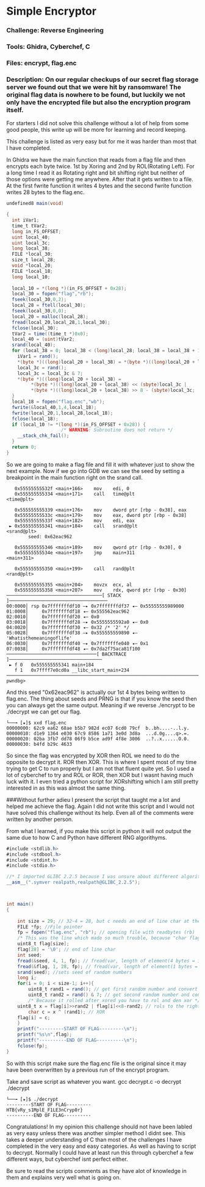 # Simple Encryptor

### Challenge: Reverse Engineering

### Tools: Ghidra, Cyberchef, C

### Files: encrypt, flag.enc

### Description: On our regular checkups of our secret flag storage server we found out that we were hit by ransomware! The original flag data is nowhere to be found, but luckily we not only have the encrypted file but also the encryption program itself.

For starters I did not solve this challenge without a lot of help from some good people, this write up will be more for learning and record keeping.

This challenge is listed as very easy but for me it was harder than most that I have completed.



In Ghidra we have the main function that reads from a flag file and then encrypts each byte twice. 1st by Xoring and 2nd by ROL(Rotating Left). For a long time I read it as Rotating right and bit shifting right but neither of those options were getting me anywhere. After that it gets written to a file. At the first fwrite function it writes 4 bytes and the second fwrite function writes 28 bytes to the flag.enc.

```cs
undefined8 main(void)

{
  int iVar1;
  time_t tVar2;
  long in_FS_OFFSET;
  uint local_40;
  uint local_3c;
  long local_38;
  FILE *local_30;
  size_t local_28;
  void *local_20;
  FILE *local_18;
  long local_10;
  
  local_10 = *(long *)(in_FS_OFFSET + 0x28);
  local_30 = fopen("flag","rb");
  fseek(local_30,0,2);
  local_28 = ftell(local_30);
  fseek(local_30,0,0);
  local_20 = malloc(local_28);
  fread(local_20,local_28,1,local_30);
  fclose(local_30);
  tVar2 = time((time_t *)0x0);
  local_40 = (uint)tVar2;
  srand(local_40);
  for (local_38 = 0; local_38 < (long)local_28; local_38 = local_38 + 1) {
    iVar1 = rand();
    *(byte *)((long)local_20 + local_38) = *(byte *)((long)local_20 + local_38) ^ (byte)iVar1;
    local_3c = rand();
    local_3c = local_3c & 7;
    *(byte *)((long)local_20 + local_38) =
         *(byte *)((long)local_20 + local_38) << (sbyte)local_3c |
         *(byte *)((long)local_20 + local_38) >> 8 - (sbyte)local_3c;
  }
  local_18 = fopen("flag.enc","wb");
  fwrite(&local_40,1,4,local_18);
  fwrite(local_20,1,local_28,local_18);
  fclose(local_18);
  if (local_10 != *(long *)(in_FS_OFFSET + 0x28)) {
                    /* WARNING: Subroutine does not return */
    __stack_chk_fail();
  }
  return 0;
}
```
So we are going to make a flag file and fill it with whatever just to show the next example.
Now if we go into GDB we can see the seed by setting a breakpoint in the main function right on the srand call.

```console
   0x55555555532f <main+166>    mov    edi, 0
   0x555555555334 <main+171>    call   time@plt                <time@plt>
 
   0x555555555339 <main+176>    mov    dword ptr [rbp - 0x38], eax
   0x55555555533c <main+179>    mov    eax, dword ptr [rbp - 0x38]
   0x55555555533f <main+182>    mov    edi, eax
 ► 0x555555555341 <main+184>    call   srand@plt                <srand@plt>
        seed: 0x62eac962
 
   0x555555555346 <main+189>    mov    qword ptr [rbp - 0x30], 0
   0x55555555534e <main+197>    jmp    main+311                <main+311>
 
   0x555555555350 <main+199>    call   rand@plt                <rand@plt>
 
   0x555555555355 <main+204>    movzx  ecx, al
   0x555555555358 <main+207>    mov    rdx, qword ptr [rbp - 0x30]
───────────────────────────────────[ STACK ]────────────────────────────────────
00:0000│ rsp 0x7fffffffdf10 —▸ 0x7fffffffdf37 ◂— 0x55555555989000
01:0008│     0x7fffffffdf18 ◂— 0x555562eac962
02:0010│     0x7fffffffdf20 ◂— 0x0
03:0018│     0x7fffffffdf28 —▸ 0x5555555592a0 ◂— 0x0
04:0020│     0x7fffffffdf30 ◂— 0x32 /* '2' */
05:0028│     0x7fffffffdf38 —▸ 0x555555559890 ◂— 'Whatisthemeaningoflife'
06:0030│     0x7fffffffdf40 —▸ 0x7fffffffe040 ◂— 0x1
07:0038│     0x7fffffffdf48 ◂— 0x7da2f75aca81f100
─────────────────────────────────[ BACKTRACE ]──────────────────────────────────
 ► f 0   0x555555555341 main+184
   f 1   0x7ffff7e0cd0a __libc_start_main+234
────────────────────────────────────────────────────────────────────────────────
pwndbg> 
```
And this seed "0x62eac962" is actually our 1st 4 bytes being written to flag.enc. The thing about seeds and PRNG is that if you know the seed then you can always get the same output. Meaning if we reverse ./encrypt to be ./decrypt we can get our flag.

```console
└──╼ [★]$ xxd flag.enc
00000000: 62c9 ea62 68ae b5b7 982d ec07 6cd0 79cf  b..bh....-..l.y.
00000010: d1e9 1364 e030 67c9 8586 1a71 3e0d 3d8a  ...d.0g....q>.=.
00000020: 02ba 3fb7 dd78 06f9 b5ce ad9f 4f8e 3006  ..?..x......O.0.
00000030: b4fd b29c 4633 
```

So since the flag was encrypted by XOR then ROL we need to do the opposite to decrypt it. ROR then XOR. This is where I spent most of my time trying to get C to run properly but I am not that fluent quite yet. So I used a lot of cyberchef to try and ROL or ROR, then XOR but I wasnt having much luck with it. I even tried a python script for XORshifting which I am still pretty interested in as this was almost the same thing.

###Without further adieu I present the script that taught me a lot and helped me achieve the flag. Again I did not write this script and I would not have solved this challenge without its help. Even all of the comments were written by another person.

From what I learned, if you make this script in python it will not output the same due to how C and Python have different RNG algorithyms.


```cs
#include <stdlib.h>
#include <stdbool.h>
#include <stdint.h>
#include <stdio.h>

//* I imported GLIBC 2.2.5 because I was unsure about different algorithms between different versions of libc *//
__asm__(".symver realpath,realpath@GLIBC_2.2.5");  



int main()
{
    
    int size = 29; // 32-4 = 28, but c needs an end of line char at the end of a string
    FILE *fp; //File pointer
    fp = fopen("flag.enc", "rb"); // opening file with readbytes (rb)
    /* This was the line which made so much trouble, because "char flag[size];" cuts off the first bit..."uint8_t flag[size]" does not */
    uint8_t flag[size]; 
    flag[28] = '\0'; // end of line char
    int seed; 
    fread(&seed, 4, 1, fp); // fread(var, length of element(4 bytes = integer), elements=1, file pointer) reads seed
    fread(&flag, 1, 28, fp); // fread(var, length of element(1 bytes = uint8_t), elements=28, file pointer) reads encrypted flag
    srand(seed); //sets seed of random numbers
    long i;
    for(i = 0; i < size-1; i++){
    	uint8_t rand1 = rand(); // get first random number and convert to uint8_t (1byte)
    	uint8_t rand2 = rand() & 7; // get second random number and convert to uint8_t (1byte) and perform AND 7
        /* Because it rolled after xored you have to rol and den xor */
  	uint8_t x = flag[i]>>rand2 | flag[i]<<8-rand2; // rols to the right
    	char c = x ^ (rand1); // XOR 
	flag[i] = c;
    }
    printf("---------START OF FLAG---------\n");
    printf("%s\n",flag);
    printf("----------END OF FLAG----------\n");
    fclose(fp);
}
```


So with this script make sure the flag.enc file is the original since it may have been overwritten by a previous run of the encrypt program.



Take and save script as whatever you want.
gcc decrypt.c -o decrypt
./decrypt

```console
└──╼ [★]$ ./decrypt 
---------START OF FLAG---------
HTB{vRy_s1MplE_F1LE3nCryp0r}
----------END OF FLAG----------
```

Congratulations! In my opinion this challenge should not have been labled as very easy unless there was another simpler method I didnt see. This takes a deeper understanding of C than most of the challenges I have completed in the very easy and easy categories. As well as having to script to decrypt. Normally I could have at least run this through cyberchef a few different ways, but cyberchef isnt perfect either.

Be sure to read the scripts comments as they have alot of knowledge in them and explains very well what is going on.
